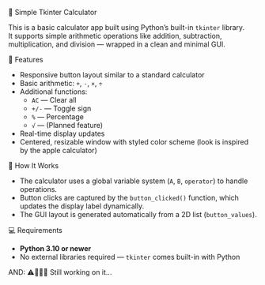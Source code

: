 🧮 Simple Tkinter Calculator

This is a basic calculator app built using Python’s built-in `tkinter` library.  
It supports simple arithmetic operations like addition, subtraction, multiplication, and division — wrapped in a clean and minimal GUI.

🚀 Features

- Responsive button layout similar to a standard calculator  
- Basic arithmetic: `+`, `-`, `×`, `÷`  
- Additional functions:
  - `AC` — Clear all
  - `+/-` — Toggle sign
  - `%` — Percentage
  - `√` — (Planned feature)
- Real-time display updates
- Centered, resizable window with styled color scheme (look is inspired by the apple calculator)
  
🧠 How It Works

- The calculator uses a global variable system (`A`, `B`, `operator`) to handle operations.  
- Button clicks are captured by the `button_clicked()` function, which updates the display label dynamically.
- The GUI layout is generated automatically from a 2D list (`button_values`).

💻 Requirements

- **Python 3.10 or newer**  
- No external libraries required — `tkinter` comes built-in with Python



AND: 
⚠️👷🏽‍♀️ Still working on it...
